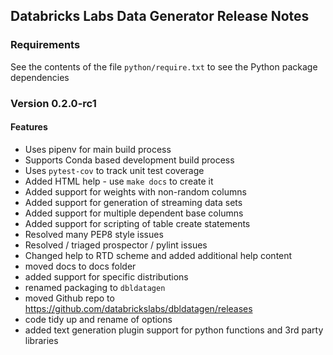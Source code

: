 ## Databricks Labs Data Generator Release Notes

### Requirements

See the contents of the file `python/require.txt` to see the Python package dependencies

### Version 0.2.0-rc1

#### Features
* Uses pipenv for main build process
* Supports Conda based development build process
* Uses `pytest-cov` to track unit test coverage
* Added HTML help - use `make docs` to create it
* Added support for weights with non-random columns
* Added support for generation of streaming data sets
* Added support for multiple dependent base columns
* Added support for scripting of table create statements
* Resolved many PEP8 style issues
* Resolved / triaged prospector / pylint issues
* Changed help to RTD scheme and added additional help content
* moved docs to docs folder
* added support for specific distributions
* renamed packaging to `dbldatagen`
* moved Github repo to https://github.com/databrickslabs/dbldatagen/releases
* code tidy up and rename of options
* added text generation plugin support for python functions and 3rd party libraries
